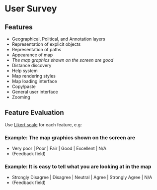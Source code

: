 # User Survey

## Features
* Geographical, Political, and Annotation layers
* Representation of explicit objects
* Representation of paths
* Appearance of map
 * *The map graphics shown on the screen are good*
* Distance discovery
* Help system
* Map rendering styles
* Map loading interface
* Copy/paste
* General user interface
* Zooming

## Feature Evaluation
Use [Likert scale](https://www.simplypsychology.org/likert-scale.html) for each feature, e.g:

### Example: The map graphics shown on the screen are
* Very poor | Poor | Fair | Good | Excellent | N/A
* (Feedback field)

### Example: It is easy to tell what you are looking at in the map
* Strongly Disagree | Disagree | Neutral | Agree | Strongly Agree | N/A
* (Feedback field)
